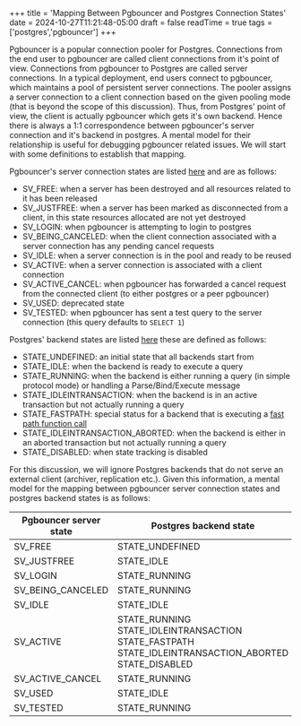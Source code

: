 +++
title = 'Mapping Between Pgbouncer and Postgres Connection States'
date = 2024-10-27T11:21:48-05:00
draft = false
readTime = true
tags = ['postgres','pgbouncer']
+++

Pgbouncer is a popular connection pooler for Postgres. Connections from the end user to pgbouncer 
are called client connections from it's point of view. Connections from pgbouncer to Postgres are 
called server connections. In a typical deployment, end users
connect to pgbouncer, which maintains a pool of persistent server connections. The pooler assigns
a server connection to a client connection based on the given pooling mode (that is beyond the scope
of this discussion). Thus, from Postgres' point of view, the client is actually pgbouncer which gets
it's own backend. Hence there is always a 1:1 correspondence between pgbouncer's server connection and
it's backend in postgres. A mental model for their relationship is useful for debugging pgbouncer
related issues. We will start with some definitions to establish that mapping.

Pgbouncer's server connection states are listed [here](https://github.com/pgbouncer/pgbouncer/blob/1759ec7aef1dfd78cd2671dfddb68f94139fb574/include/bouncer.h#L75-L83) 
and are as follows:

* SV_FREE: when a server has been destroyed and all resources related to it has been released
* SV_JUSTFREE: when a server has been marked as disconnected from a client, in this state resources allocated are not yet destroyed
* SV_LOGIN: when pgbouncer is attempting to login to postgres
* SV_BEING_CANCELED: when the client connection associated with a server connection has any pending cancel requests
* SV_IDLE: when a server connection is in the pool and ready to be reused
* SV_ACTIVE: when a server connection is associated with a client connection
* SV_ACTIVE_CANCEL: when pgbouncer has forwarded a cancel request from the connected client (to either postgres or a peer pgbouncer)
* SV_USED: deprecated state
* SV_TESTED: when pgbouncer has sent a test query to the server connection (this query defaults to `SELECT 1`)

Postgres' backend states are listed [here](https://github.com/postgres/postgres/blob/6b652e6ce85a977e4ca7b8cc045cf4f3457b2d7b/src/include/utils/backend_status.h#L24-L32) these are defined as follows:
* STATE_UNDEFINED: an initial state that all backends start from
* STATE_IDLE: when the backend is ready to execute a query
* STATE_RUNNING: when the backend is either running a query (in simple protocol mode) or handling a Parse/Bind/Execute message
* STATE_IDLEINTRANSACTION: when the backend is in an active transaction but not actually running a query
* STATE_FASTPATH: special status for a backend that is executing a [fast path function call](https://www.postgresql.org/docs/7.0/libpq-chapter22724.htm)
* STATE_IDLEINTRANSACTION_ABORTED: when the backend is either in an aborted transaction but not actually running a query
* STATE_DISABLED: when state tracking is disabled

For this discussion, we will ignore Postgres backends that do not serve an external client (archiver, replication etc.). Given this information, 
a mental model for the mapping between pgbouncer server connection states and postgres backend states is as follows:

| Pgbouncer server state    | Postgres backend state                                                                              |
| ------------------------- | ----------------------------------------------------------------------------------------------------|
| SV_FREE                   | STATE_UNDEFINED                                                                                     |
| SV_JUSTFREE               | STATE_IDLE                                                                                          |
| SV_LOGIN                  | STATE_RUNNING                                                                                       |
| SV_BEING_CANCELED         | STATE_RUNNING                                                                                       |
| SV_IDLE                   | STATE_IDLE                                                                                          |
| SV_ACTIVE                 | STATE_RUNNING<br>STATE_IDLEINTRANSACTION<br>STATE_FASTPATH<br>STATE_IDLEINTRANSACTION_ABORTED<br>STATE_DISABLED |
| SV_ACTIVE_CANCEL          | STATE_RUNNING                                                                                       |
| SV_USED                   | STATE_IDLE                                                                                          |
| SV_TESTED                 | STATE_RUNNING                                                                                       |